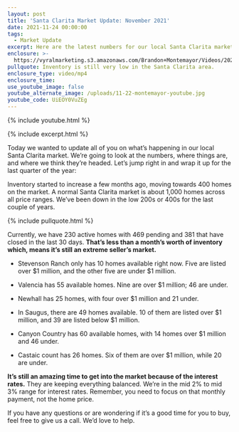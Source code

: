 ```yaml
---
layout: post
title: 'Santa Clarita Market Update: November 2021'
date: 2021-11-24 00:00:00
tags:
  - Market Update
excerpt: Here are the latest numbers for our local Santa Clarita market.
enclosure: >-
  https://vyralmarketing.s3.amazonaws.com/Brandon+Montemayor/Videos/2021/Santa+Clarita+Market+Update_+November+2021.mp4
pullquote: Inventory is still very low in the Santa Clarita area.
enclosure_type: video/mp4
enclosure_time:
use_youtube_image: false
youtube_alternate_image: /uploads/11-22-montemayor-youtube.jpg
youtube_code: UiEOY0VuZEg
---
```

{% include youtube.html %}

{% include excerpt.html %}

Today we wanted to update all of you on what’s happening in our local Santa Clarita market. We’re going to look at the numbers, where things are, and where we think they’re headed. Let’s jump right in and wrap it up for the last quarter of the year:

Inventory started to increase a few months ago, moving towards 400 homes on the market. A normal Santa Clarita market is about 1,000 homes across all price ranges. We’ve been down in the low 200s or 400s for the last couple of years.&nbsp;

{% include pullquote.html %}

Currently, we have 230 active homes with 469 pending and 381 that have closed in the last 30 days. **That’s less than a month’s worth of inventory which, means it’s still an extreme seller’s market.**

* Stevenson Ranch only has 10 homes available right now. Five are listed over $1 million, and the other five are under $1 million.&nbsp;

* Valencia has 55 available homes. Nine are over $1 million; 46 are under.

* Newhall has 25 homes, with four over $1 million and 21 under.

* In Saugus, there are 49 homes available. 10 of them are listed over $1 million, and 39 are listed below $1 million.

* Canyon Country has 60 available homes, with 14 homes over $1 million and 46 under.

* Castaic count has 26 homes. Six of them are over $1 million, while 20 are under.

**It’s still an amazing time to get into the market because of the interest rates.** They are keeping everything balanced. We’re in the mid 2% to mid 3% range for interest rates. Remember, you need to focus on that monthly payment, not the home price.

If you have any questions or are wondering if it’s a good time for you to buy, feel free to give us a call. We’d love to help.
